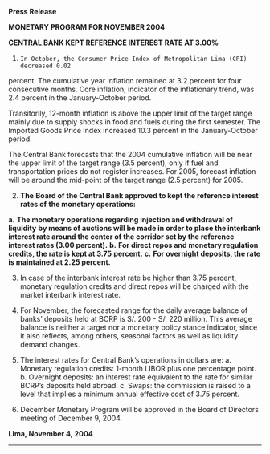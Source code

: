 **Press Release**

**MONETARY PROGRAM FOR NOVEMBER 2004**

**CENTRAL BANK KEPT REFERENCE INTEREST RATE AT 3.00%**

1.     In October, the Consumer Price Index of Metropolitan Lima (CPI) decreased 0.02
percent. The cumulative year inflation remained at 3.2 percent for four consecutive
months. Core inflation, indicator of the inflationary trend, was 2.4 percent in the
January-October period.

Transitorily, 12-month inflation is above the upper limit of the target range mainly due
to supply shocks in food and fuels during the first semester. The Imported Goods
Price Index increased 10.3 percent in the January-October period.

The Central Bank forecasts that the 2004 cumulative inflation will be near the upper
limit of the target range (3.5 percent), only if fuel and transportation prices do not
register increases. For 2005, forecast inflation will be around the mid-point of the
target range (2.5 percent) for 2005.

2. **The** **Board of the Central Bank approved to kept the reference interest rates of**
**the monetary operations:**

**a.** **The monetary operations regarding injection and withdrawal of liquidity**
**by means of auctions will be made in order to place the interbank**
**interest rate around the center of the corridor set by the reference**
**interest rates (3.00 percent).**
**b.** **For direct repos and monetary regulation credits, the rate is kept at 3.75**
**percent.**
**c.** **For overnight deposits, the rate is maintained at 2.25 percent.**

3. In case of the interbank interest rate be higher than 3.75 percent, monetary regulation
credits and direct repos will be charged with the market interbank interest rate.

4. For November, the forecasted range for the daily average balance of banks’ deposits
held at BCRP is S/. 200 - S/. 220 million. This average balance is neither a target nor
a monetary policy stance indicator, since it also reflects, among others, seasonal
factors as well as liquidity demand changes.

5. The interest rates for Central Bank’s operations in dollars are:
a. Monetary regulation credits: 1-month LIBOR plus one percentage point.
b. Overnight deposits: an interest rate equivalent to the rate for similar BCRP’s
deposits held abroad.
c. Swaps: the commission is raised to a level that implies a minimum annual
effective cost of 3.75 percent.

6. December Monetary Program will be approved in the Board of Directors meeting of
December 9, 2004.

**Lima, November 4, 2004**


-----

